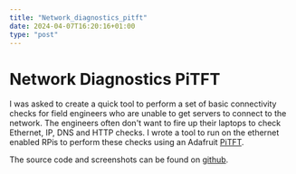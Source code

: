 ```yaml
---
title: "Network_diagnostics_pitft"
date: 2024-04-07T16:20:16+01:00
type: "post"
---
```


# Network Diagnostics PiTFT

I was asked to create a quick tool to perform a set of basic connectivity checks for field engineers who are unable to get servers to connect to the network. The engineers often don't want to fire up their laptops to check Ethernet, IP, DNS and HTTP checks. I wrote a tool to run on the ethernet enabled RPis to perform these checks using an Adafruit [PiTFT](https://learn.adafruit.com/adafruit-mini-pitft-135x240-color-tft-add-on-for-raspberry-pi/python-setup).

The source code and screenshots can be found on [github](https://github.com/tommybobbins/minipitft_netdiagnostic).
